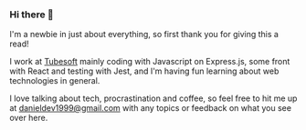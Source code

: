 ### Hi there 👋

I'm a newbie in just about everything, so first thank you for giving this a read!

I work at [Tubesoft](https://www.tubesoft.cl/) mainly coding with Javascript on Express.js, some front with React and testing with Jest, and I'm having fun learning about web technologies in general.

I love talking about tech, procrastination and coffee, so feel free to hit me up at danieldev1999@gmail.com with any topics or feedback on what you see over here.
